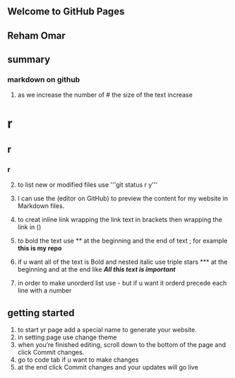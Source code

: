 ## Welcome to GitHub Pages
## Reham Omar 
## summary 
### markdown on github


1. as we increase the number of # the size of the text increase
# r
## r
### r

2. to list new  or modified files use '''git status  r  y'''

3. I can use the (editor on GitHub) to preview the content for my website in Markdown files.

4. to creat inline link wrapping the  link text in brackets then wrapping the link in ()

5. to bold the text use ** at the beginning and the end of text ; for example **this is my repo**

6. if u want all of the text is Bold and nested italic	use triple stars *** at the beginning and at the end like ***All this text is important***	

7. in order to make unorderd list use - but if u want it orderd  precede each line with a number


## getting started 
1. to start yr page add a special name to generate your website.
2. in setting page use change theme 
3.  when you’re finished editing, scroll down to the bottom of the page and click Commit changes.
4. go to code tab if u want to make changes 
5. at the end click Commit changes and your updates will go live 







